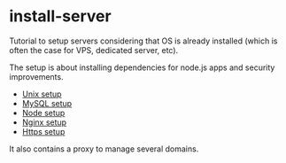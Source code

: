 # install-server

Tutorial to setup servers considering that OS is already installed (which is often the case for VPS, dedicated server, etc).

The setup is about installing dependencies for node.js apps and security improvements.

* [Unix setup](doc/unix.md)
* [MySQL setup](doc/mysql.md)
* [Node setup](doc/node.md)
* [Nginx setup](doc/nginx.md)
* [Https setup](doc/https.md)

It also contains a proxy to manage several domains.
